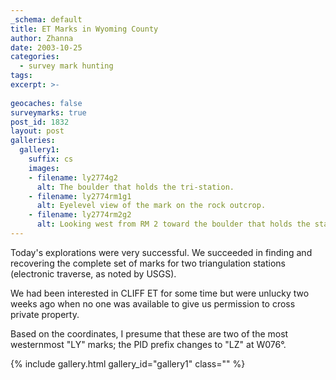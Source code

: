 ```yaml
---
_schema: default
title: ET Marks in Wyoming County
author: Zhanna
date: 2003-10-25
categories:
  - survey mark hunting
tags:
excerpt: >- 
  
geocaches: false
surveymarks: true
post_id: 1832
layout: post             
galleries:
  gallery1:
    suffix: cs
    images:
    - filename: ly2774g2
      alt: The boulder that holds the tri-station.
    - filename: ly2774rm1g1
      alt: Eyelevel view of the mark on the rock outcrop.
    - filename: ly2774rm2g2
      alt: Looking west from RM 2 toward the boulder that holds the station. 
---
```


Today's explorations were very successful.  We succeeded in finding and recovering the complete set of marks for two triangulation stations (electronic traverse, as noted by USGS).  

We had been interested in CLIFF ET for some time but were unlucky two weeks ago when no one was available to give us permission to cross private property.  

Based on the coordinates, I presume that these are two of the most westernmost "LY" marks; the PID prefix changes to "LZ" at W076°.

{% include gallery.html gallery_id="gallery1" class="" %}